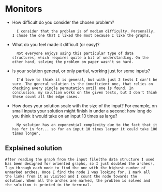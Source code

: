 # Monitors

* How difficult do you consider the chosen problem?

        I consider that the problem is of medium difficulty. Personally, I chose the one that I liked the most because I like the graphs.

* What do you feel made it difficult (or easy)?

        Not everyone enjoys using this particular type of data structures, which requires quite a bit of understanding. On the other hand, solving the problem on paper wasn't so hard.

* Is your solution general, or only partial, working just for some inputs?

        I'd love to think it is general, but with just 2 tests I can't be sure. The general solution is the inneficient one, that relies on checking every single permutation until one is found. In conclusion, my solution works on the given tests, but I don't think these count all the edge cases.

* How does your solution scale with the size of the input? For example, on small inputs your solution might
finish in under a second; how long do you think it would take on an input 10 times as large?

        My solution has an exponential complexity due to the fact that it has for in for... so for an input 10 times larger it could take 100 times longer.

## Explained solution
    After reading the graph from the input file(the data structure I used has been designed for oriented graphs, so I just doubled the arches), I go through each node to find the one with the highest number of unmarked arches. Once I find the node I was looking for, I mark all the links from it as visited and I count the node towards the solution. When all the arches are marked, the problem is solved and the solution is printed in the terminal.
